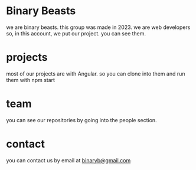 # Binary Beasts

we are binary beasts. this group was made in 2023. we are web developers so, in this account, we put our project. you can see them.

# projects

most of our projects are with Angular. so you can clone into them and run them with npm start

# team

you can see our repositories by going into the people section.

# contact

you can contact us by email at binaryb@gmail.com
